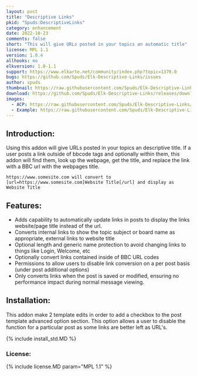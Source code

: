 ```yaml
---
layout: post
title: "Descriptive Links"
pkid: "Spuds:DescriptiveLinks"
category: enhancement
date: 2022-10-23
comments: false
short: "This will give URLs posted in your topics an automatic title"
license: MPL 1.1
version: 1.0.4
allhooks: no
elkversion: 1.0-1.1
support: https://www.elkarte.net/community/index.php?topic=1370.0
bugs: https://github.com/Spuds/Elk-Descriptive-Links/issues
author: spuds
thumbnail: https://raw.githubusercontent.com/Spuds/Elk-Descriptive-Links/master/sample_images/dlinks_xmp.jpg
download: https://github.com/Spuds/Elk-Descriptive-Links/releases/download/v1.0.4/elk_descriptive.links.zip
images:
  - ACP: https://raw.githubusercontent.com/Spuds/Elk-Descriptive-Links/master/sample_images/dlinks_acp.jpg
  - Example: https://raw.githubusercontent.com/Spuds/Elk-Descriptive-Links/master/sample_images/dlinks_xmp.jpg
---
```


## Introduction:
Using this addon will give URLs posted in your topics an descriptive title.  If a user posts a link outside of bbcode tags and optionally within them, this addon will find them, look up the webpage, get the title, and replace the link with a BBC url with the webpages title.

```https://www.somesite.com will convert to [url=https://www.somesite.com]Website Title[/url] and display as Website Title```

## Features:
 -  Adds capability to automatically update links in posts to display the links website/page title instead of the url.
 -  Converts internal links to show the topic subject or board name as appropriate, external links to website title
 -  Optional length and generic name protection to avoid changing links to things like Login, Welcome, etc
 -  Optionally convert links contained inside of BBC URL codes
 -  Permissions to allow users to disable link conversion on a per post basis (under post additional options)
 -  Only converts links when the post is saved or modified, ensuring no performance impact during normal message viewing.

## Installation:
This addon make 2 template edits in order to add a checkbox to the post template advanced option section.  This option allows a user to disable the function for a particular post as some links are better left as URL's.

{% include install_std.MD %}

### License:
{% include license.MD param="MPL 1.1" %}